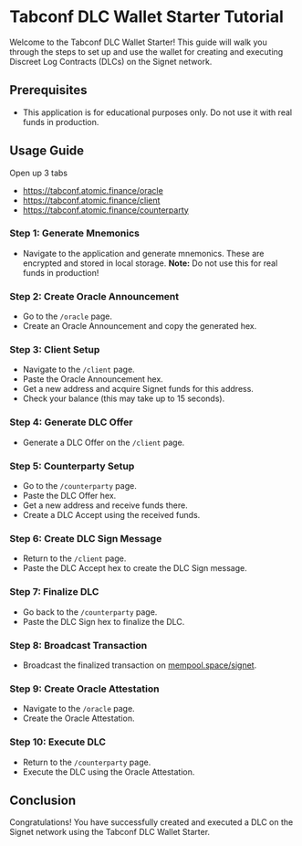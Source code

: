 # Tabconf DLC Wallet Starter Tutorial

Welcome to the Tabconf DLC Wallet Starter! This guide will walk you through the steps to set up and use the wallet for creating and executing Discreet Log Contracts (DLCs) on the Signet network.

## Prerequisites

- This application is for educational purposes only. Do not use it with real funds in production.

## Usage Guide

Open up 3 tabs
- https://tabconf.atomic.finance/oracle
- https://tabconf.atomic.finance/client
- https://tabconf.atomic.finance/counterparty

### Step 1: Generate Mnemonics

- Navigate to the application and generate mnemonics. These are encrypted and stored in local storage. **Note:** Do not use this for real funds in production!

### Step 2: Create Oracle Announcement

- Go to the `/oracle` page.
- Create an Oracle Announcement and copy the generated hex.

### Step 3: Client Setup

- Navigate to the `/client` page.
- Paste the Oracle Announcement hex.
- Get a new address and acquire Signet funds for this address.
- Check your balance (this may take up to 15 seconds).

### Step 4: Generate DLC Offer

- Generate a DLC Offer on the `/client` page.

### Step 5: Counterparty Setup

- Go to the `/counterparty` page.
- Paste the DLC Offer hex.
- Get a new address and receive funds there.
- Create a DLC Accept using the received funds.

### Step 6: Create DLC Sign Message

- Return to the `/client` page.
- Paste the DLC Accept hex to create the DLC Sign message.

### Step 7: Finalize DLC

- Go back to the `/counterparty` page.
- Paste the DLC Sign hex to finalize the DLC.

### Step 8: Broadcast Transaction

- Broadcast the finalized transaction on [mempool.space/signet](https://mempool.space/signet).

### Step 9: Create Oracle Attestation

- Navigate to the `/oracle` page.
- Create the Oracle Attestation.

### Step 10: Execute DLC

- Return to the `/counterparty` page.
- Execute the DLC using the Oracle Attestation.

## Conclusion

Congratulations! You have successfully created and executed a DLC on the Signet network using the Tabconf DLC Wallet Starter.

